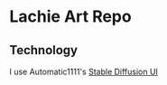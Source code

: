 # Lachie Art Repo

## Technology

I use Automatic1111's [Stable Diffusion UI](https://github.com/AUTOMATIC1111/stable-diffusion-webui)
